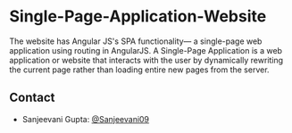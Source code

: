 # Single-Page-Application-Website

The website has Angular JS's SPA functionality— a single-page web application using routing in AngularJS. A Single-Page Application is a web application or website that interacts with the user by dynamically rewriting the current page rather than loading entire new pages from the server. 

## Contact

- Sanjeevani Gupta: [@Sanjeevani09](https://github.com/Sanjeevani09)
  

